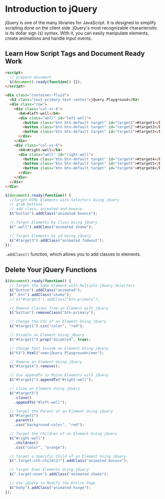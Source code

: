 # Introduction to jQuery

jQuery is one of the many libraries for JavaScript. It is designed to simplify scripting done on the client side. jQuery's most recognizable characteristic is its dollar sign (`$`) syntax. With it, you can easily manipulate elements, create animations and handle input events.

## Learn How Script Tags and Document Ready Work

```html
<script>
  // prepare document
  $(document).ready(function() {});
</script>

<div class="container-fluid">
  <h3 class="text-primary text-center">jQuery Playground</h3>
  <div class="row">
    <div class="col-xs-6">
      <h4>#left-well</h4>
      <div class="well" id="left-well">
        <button class="btn btn-default target" id="target1">#target1</button>
        <button class="btn btn-default target" id="target2">#target2</button>
        <button class="btn btn-default target" id="target3">#target3</button>
      </div>
    </div>
    <div class="col-xs-6">
      <h4>#right-well</h4>
      <div class="well" id="right-well">
        <button class="btn btn-default target" id="target4">#target4</button>
        <button class="btn btn-default target" id="target5">#target5</button>
        <button class="btn btn-default target" id="target6">#target6</button>
      </div>
    </div>
  </div>
</div>
```

```js
$(document).ready(function() {
  //Target HTML Elements with Selectors Using jQuery
  // grab buttons
  // add class, animated and bounce
  $("button").addClass("animated bounce");

  // Target Elements by Class Using jQuery
  $(".well").addClass("animated shake");

  // Target Elements by id Using jQuery
  $("#target3").addClass("animated fadeout");
});
```

`.addClass()` function, which allows you to add classes to elements.

## Delete Your jQuery Functions

```js
$(document).ready(function() {
  // Target the Same Element with Multiple jQuery Selectors
  $("button").addClass("animated");
  $(".btn").addClass("shake");
  // $("#target1").addClass("btn-primary");

  // Remove Classes from an Element with jQuery
  $("button").removeClass("btn-primary");

  // Change the CSS of an Element Using jQuery
  $("#target1").css("color", "red");

  // Disable an Element Using jQuery
  $("#target1").prop("disabled", true);

  // Change Text Inside an Element Using jQuery
  $("h3").html("<em>jQuery Playground</em>");

  // Remove an Element Using jQuery
  $("#target4").remove();

  // Use appendTo to Moive Elements with jQuery
  $("#target2").appendTo("#right-well");

  // Clone an Element Using jQuery
  $("#target5")
    .clone()
    .appendTo("#left-well");

  // Target the Parent of an Element Using jQuery
  $("#target1")
    .parent()
    .css("background-color", "red");

  // Target the Children of an Element Using jQuery
  $("#right-well")
    .children()
    .css("color", "orange");

  // Target a Specific Child of an Element Using jQuery
  $(".target:nth-child(2)").addClass("animated bounce");

  // Target Even Elements Using jQuery
  $(".target:even").addClass("animated shake");

  // Use jQuery to Modify the Entire Page
  $("body").addClass("animated hinge");
});
```
